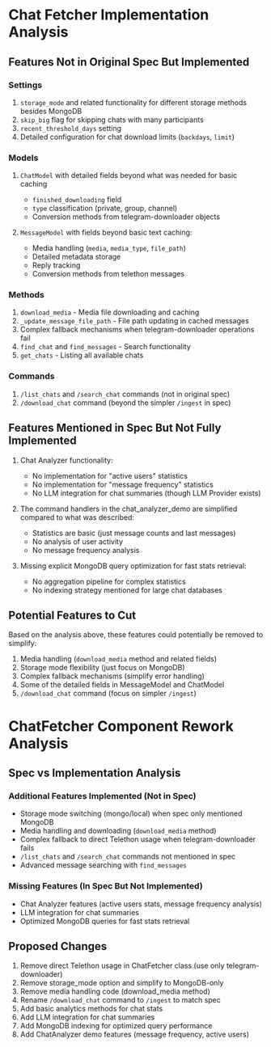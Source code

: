 
# Chat Fetcher Implementation Analysis

## Features Not in Original Spec But Implemented

### Settings
1. `storage_mode` and related functionality for different storage methods besides MongoDB
2. `skip_big` flag for skipping chats with many participants
3. `recent_threshold_days` setting
4. Detailed configuration for chat download limits (`backdays`, `limit`)

### Models
1. `ChatModel` with detailed fields beyond what was needed for basic caching
    - `finished_downloading` field
    - `type` classification (private, group, channel)
    - Conversion methods from telegram-downloader objects

2. `MessageModel` with fields beyond basic text caching:
    - Media handling (`media`, `media_type`, `file_path`)
    - Detailed metadata storage
    - Reply tracking
    - Conversion methods from telethon messages

### Methods
1. `download_media` - Media file downloading and caching
2. `_update_message_file_path` - File path updating in cached messages
3. Complex fallback mechanisms when telegram-downloader operations fail
4. `find_chat` and `find_messages` - Search functionality
5. `get_chats` - Listing all available chats

### Commands
1. `/list_chats` and `/search_chat` commands (not in original spec)
2. `/download_chat` command (beyond the simpler `/ingest` in spec)

## Features Mentioned in Spec But Not Fully Implemented

1. Chat Analyzer functionality:
    - No implementation for "active users" statistics
    - No implementation for "message frequency" statistics
    - No LLM integration for chat summaries (though LLM Provider exists)

2. The command handlers in the chat_analyzer_demo are simplified compared to what was described:
    - Statistics are basic (just message counts and last messages)
    - No analysis of user activity
    - No message frequency analysis

3. Missing explicit MongoDB query optimization for fast stats retrieval:
    - No aggregation pipeline for complex statistics
    - No indexing strategy mentioned for large chat databases

## Potential Features to Cut

Based on the analysis above, these features could potentially be removed to simplify:

1. Media handling (`download_media` method and related fields)
2. Storage mode flexibility (just focus on MongoDB)
3. Complex fallback mechanisms (simplify error handling)
4. Some of the detailed fields in MessageModel and ChatModel
5. `/download_chat` command (focus on simpler `/ingest`)

# ChatFetcher Component Rework Analysis

## Spec vs Implementation Analysis

### Additional Features Implemented (Not in Spec)
- Storage mode switching (mongo/local) when spec only mentioned MongoDB
- Media handling and downloading (`download_media` method)
- Complex fallback to direct Telethon usage when telegram-downloader fails
- `/list_chats` and `/search_chat` commands not mentioned in spec
- Advanced message searching with `find_messages`

### Missing Features (In Spec But Not Implemented)
- Chat Analyzer features (active users stats, message frequency analysis)
- LLM integration for chat summaries
- Optimized MongoDB queries for fast stats retrieval

## Proposed Changes

1. Remove direct Telethon usage in ChatFetcher class (use only telegram-downloader)
2. Remove storage_mode option and simplify to MongoDB-only
3. Remove media handling code (download_media method)
4. Rename `/download_chat` command to `/ingest` to match spec
5. Add basic analytics methods for chat stats
6. Add LLM integration for chat summaries
7. Add MongoDB indexing for optimized query performance
8. Add ChatAnalyzer demo features (message frequency, active users)
